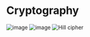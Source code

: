 # Cryptography
![image](https://user-images.githubusercontent.com/112752216/211851944-c3a07335-f2a7-4a1d-8136-8445f59de87f.png)
![image](https://user-images.githubusercontent.com/112752216/211854066-fc70bd03-e411-443e-90a5-7c0e38e65a6c.png)
![Hill cipher](https://user-images.githubusercontent.com/112752216/211854429-1d966fca-705d-4d26-b69a-379d80c68254.jpg)

